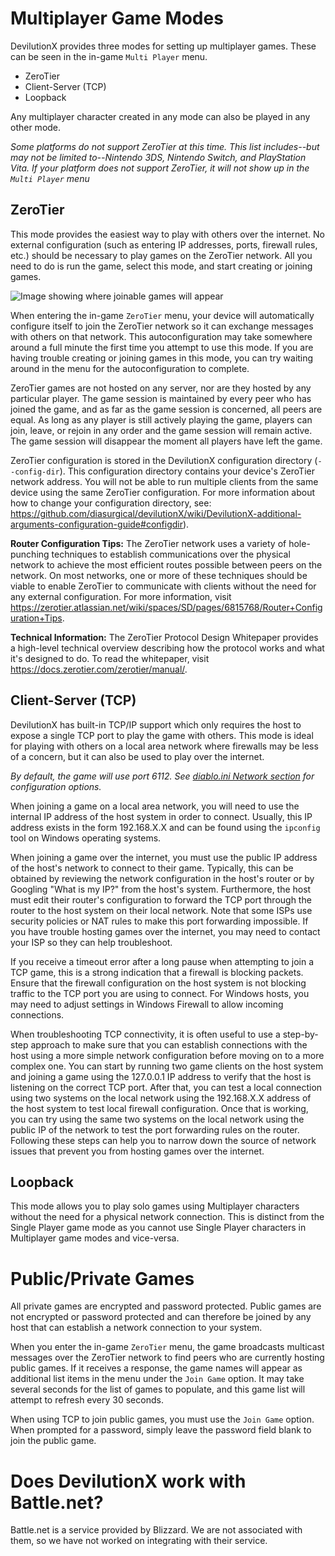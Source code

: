 # Multiplayer Game Modes

DevilutionX provides three modes for setting up multiplayer games. These can be seen in the in-game `Multi Player` menu.

* ZeroTier
* Client-Server (TCP)
* Loopback

Any multiplayer character created in any mode can also be played in any other mode.

*Some platforms do not support ZeroTier at this time. This list includes--but may not be limited to--Nintendo 3DS, Nintendo Switch, and PlayStation Vita. If your platform does not support ZeroTier, it will not show up in the `Multi Player` menu*

## ZeroTier

This mode provides the easiest way to play with others over the internet. No external configuration (such as entering IP addresses, ports, firewall rules, etc.) should be necessary to play games on the ZeroTier network. All you need to do is run the game, select this mode, and start creating or joining games.

![Image showing where joinable games will appear](https://media.discordapp.net/attachments/851552676033724437/906573763204755486/unknown.png)

When entering the in-game `ZeroTier` menu, your device will automatically configure itself to join the ZeroTier network so it can exchange messages with others on that network. This autoconfiguration may take somewhere around a full minute the first time you attempt to use this mode. If you are having trouble creating or joining games in this mode, you can try waiting around in the menu for the autoconfiguration to complete.

ZeroTier games are not hosted on any server, nor are they hosted by any particular player. The game session is maintained by every peer who has joined the game, and as far as the game session is concerned, all peers are equal. As long as any player is still actively playing the game, players can join, leave, or rejoin in any order and the game session will remain active. The game session will disappear the moment all players have left the game.

ZeroTier configuration is stored in the DevilutionX configuration directory (`--config-dir`). This configuration directory contains your device's ZeroTier network address. You will not be able to run multiple clients from the same device using the same ZeroTier configuration. For more information about how to change your configuration directory, see: https://github.com/diasurgical/devilutionX/wiki/DevilutionX-additional-arguments-configuration-guide#configdir).

**Router Configuration Tips:** The ZeroTier network uses a variety of hole-punching techniques to establish communications over the physical network to achieve the most efficient routes possible between peers on the network. On most networks, one or more of these techniques should be viable to enable ZeroTier to communicate with clients without the need for any external configuration. For more information, visit https://zerotier.atlassian.net/wiki/spaces/SD/pages/6815768/Router+Configuration+Tips.

**Technical Information:** The ZeroTier Protocol Design Whitepaper provides a high-level technical overview describing how the protocol works and what it's designed to do. To read the whitepaper, visit https://docs.zerotier.com/zerotier/manual/.

## Client-Server (TCP)

DevilutionX has built-in TCP/IP support which only requires the host to expose a single TCP port to play the game with others. This mode is ideal for playing with others on a local area network where firewalls may be less of a concern, but it can also be used to play over the internet.

*By default, the game will use port 6112. See [diablo.ini Network section](https://github.com/diasurgical/devilutionX/wiki/DevilutionX-diablo.ini-configuration-guide#Network) for configuration options.*

When joining a game on a local area network, you will need to use the internal IP address of the host system in order to connect. Usually, this IP address exists in the form 192.168.X.X and can be found using the `ipconfig` tool on Windows operating systems.

When joining a game over the internet, you must use the public IP address of the host's network to connect to their game. Typically, this can be obtained by reviewing the network configuration in the host's router or by Googling "What is my IP?" from the host's system. Furthermore, the host must edit their router's configuration to forward the TCP port through the router to the host system on their local network. Note that some ISPs use security policies or NAT rules to make this port forwarding impossible. If you have trouble hosting games over the internet, you may need to contact your ISP so they can help troubleshoot.

If you receive a timeout error after a long pause when attempting to join a TCP game, this is a strong indication that a firewall is blocking packets. Ensure that the firewall configuration on the host system is not blocking traffic to the TCP port you are using to connect. For Windows hosts, you may need to adjust settings in Windows Firewall to allow incoming connections.

When troubleshooting TCP connectivity, it is often useful to use a step-by-step approach to make sure that you can establish connections with the host using a more simple network configuration before moving on to a more complex one. You can start by running two game clients on the host system and joining a game using the 127.0.0.1 IP address to verify that the host is listening on the correct TCP port. After that, you can test a local connection using two systems on the local network using the 192.168.X.X address of the host system to test local firewall configuration. Once that is working, you can try using the same two systems on the local network using the public IP of the network to test the port forwarding rules on the router. Following these steps can help you to narrow down the source of network issues that prevent you from hosting games over the internet.

## Loopback

This mode allows you to play solo games using Multiplayer characters without the need for a physical network connection. This is distinct from the Single Player game mode as you cannot use Single Player characters in Multiplayer game modes and vice-versa.

# Public/Private Games

All private games are encrypted and password protected. Public games are not encrypted or password protected and can therefore be joined by any host that can establish a network connection to your system.

When you enter the in-game `ZeroTier` menu, the game broadcasts multicast messages over the ZeroTier network to find peers who are currently hosting public games. If it receives a response, the game names will appear as additional list items in the menu under the `Join Game` option. It may take several seconds for the list of games to populate, and this game list will attempt to refresh every 30 seconds.

When using TCP to join public games, you must use the `Join Game` option. When prompted for a password, simply leave the password field blank to join the public game.

# Does DevilutionX work with Battle.net?

Battle.net is a service provided by Blizzard. We are not associated with them, so we have not worked on integrating with their service.